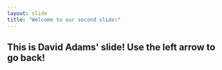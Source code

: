 ```yaml
---
layout: slide
title: "Welcome to our second slide!"
---
```

This is David Adams' slide!
Use the left arrow to go back!
---

